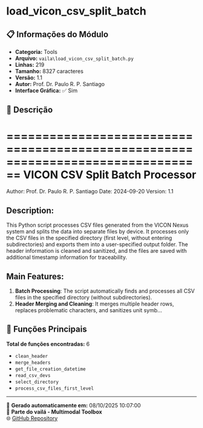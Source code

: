 # load_vicon_csv_split_batch

## 📋 Informações do Módulo

- **Categoria:** Tools
- **Arquivo:** `vaila\load_vicon_csv_split_batch.py`
- **Linhas:** 219
- **Tamanho:** 8327 caracteres
- **Versão:** 1.1
- **Autor:** Prof. Dr. Paulo R. P. Santiago
- **Interface Gráfica:** ✅ Sim

## 📖 Descrição


================================================================================
VICON CSV Split Batch Processor
================================================================================
Author: Prof. Dr. Paulo R. P. Santiago
Date: 2024-09-20
Version: 1.1

Description:
------------
This Python script processes CSV files generated from the VICON Nexus system and splits the data into separate files by device. It processes only the CSV files in the specified directory (first level, without entering subdirectories) and exports them into a user-specified output folder. The header information is cleaned and sanitized, and the files are saved with additional timestamp information for traceability.

Main Features:
--------------
1. **Batch Processing**: The script automatically finds and processes all CSV files in the specified directory (without subdirectories).
2. **Header Merging and Cleaning**: It merges multiple header rows, replaces problematic characters, and sanitizes unit symb...

## 🔧 Funções Principais

**Total de funções encontradas:** 6

- `clean_header`
- `merge_headers`
- `get_file_creation_datetime`
- `read_csv_devs`
- `select_directory`
- `process_csv_files_first_level`




---

📅 **Gerado automaticamente em:** 08/10/2025 10:07:00  
🔗 **Parte do vailá - Multimodal Toolbox**  
🌐 [GitHub Repository](https://github.com/vaila-multimodaltoolbox/vaila)
